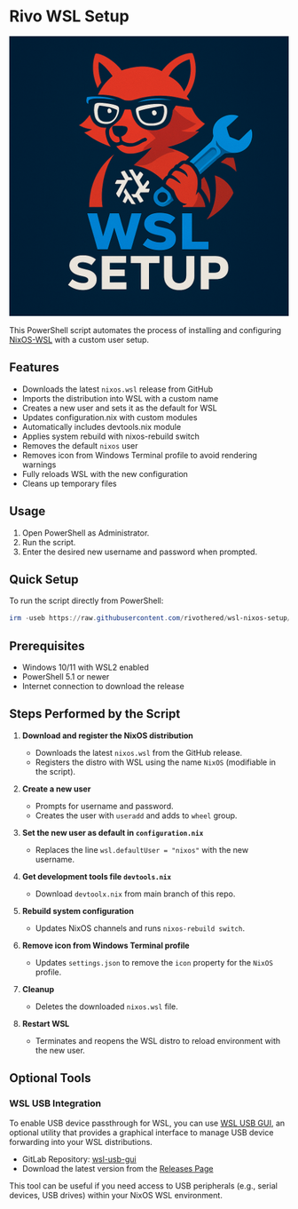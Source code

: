 ﻿# Rivo WSL Setup

![NixOS Rivo Setup Logo](https://github.com/rivothered/wsl-nixos-setup/blob/main/assets/logo.png "NixOS Rivo Setup Logo")

This PowerShell script automates the process of installing and configuring [NixOS-WSL](https://github.com/nix-community/NixOS-WSL) with a custom user setup.

## Features

* Downloads the latest `nixos.wsl` release from GitHub
* Imports the distribution into WSL with a custom name
* Creates a new user and sets it as the default for WSL
* Updates configuration.nix with custom modules
* Automatically includes devtools.nix module
* Applies system rebuild with nixos-rebuild switch
* Removes the default `nixos` user
* Removes icon from Windows Terminal profile to avoid rendering warnings
* Fully reloads WSL with the new configuration
* Cleans up temporary files

## Usage

1. Open PowerShell as Administrator.
2. Run the script.
3. Enter the desired new username and password when prompted.

## Quick Setup

To run the script directly from PowerShell:
```powershell
irm -useb https://raw.githubusercontent.com/rivothered/wsl-nixos-setup/refs/heads/main/nixos-wsl-install.ps1 | iex
```

## Prerequisites

* Windows 10/11 with WSL2 enabled
* PowerShell 5.1 or newer
* Internet connection to download the release

## Steps Performed by the Script

1. **Download and register the NixOS distribution**

   * Downloads the latest `nixos.wsl` from the GitHub release.
   * Registers the distro with WSL using the name `NixOS` (modifiable in the script).

2. **Create a new user**

   * Prompts for username and password.
   * Creates the user with `useradd` and adds to `wheel` group.

3. **Set the new user as default in `configuration.nix`**

   * Replaces the line `wsl.defaultUser = "nixos"` with the new username.

4. **Get development tools file `devtools.nix`**

   * Download `devtoolx.nix` from main branch of this repo.

5. **Rebuild system configuration**

   * Updates NixOS channels and runs `nixos-rebuild switch`.

6. **Remove icon from Windows Terminal profile**

   * Updates `settings.json` to remove the `icon` property for the `NixOS` profile.

7. **Cleanup**

   * Deletes the downloaded `nixos.wsl` file.

8. **Restart WSL**

   * Terminates and reopens the WSL distro to reload environment with the new user.

## Optional Tools

### WSL USB Integration

To enable USB device passthrough for WSL, you can use [WSL USB GUI](https://gitlab.com/alelec/wsl-usb-gui), an optional utility that provides a graphical interface to manage USB device forwarding into your WSL distributions.

- GitLab Repository: [wsl-usb-gui](https://gitlab.com/alelec/wsl-usb-gui)
- Download the latest version from the [Releases Page](https://gitlab.com/alelec/wsl-usb-gui/-/releases)

This tool can be useful if you need access to USB peripherals (e.g., serial devices, USB drives) within your NixOS WSL environment.

